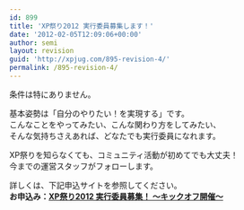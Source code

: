 ```yaml
---
id: 899
title: 'XP祭り2012 実行委員募集します！'
date: '2012-02-05T12:09:06+00:00'
author: semi
layout: revision
guid: 'http://xpjug.com/895-revision-4/'
permalink: /895-revision-4/
---
```


条件は特にありません。

基本姿勢は「自分のやりたい！を実現する」です。  
こんなことをやってみたい、こんな関わり方をしてみたい、  
そんな気持ちさえあれば、どなたでも実行委員になれます。

XP祭りを知らなくても、コミュニティ活動が初めてでも大丈夫！  
今までの運営スタッフがフォローします。

詳しくは、下記申込サイトを参照してください。  
**お申込み：[XP祭り2012 実行委員募集！ 〜キックオフ開催〜](http://kokucheese.com/event/index/27472/)**